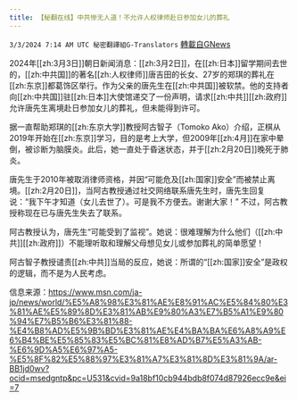 ```yaml
---
title: 【秘翻在线】中共惨无人道！不允许人权律师赴日参加女儿的葬礼
---
```

`3/3/2024 7:14 AM UTC 秘密翻譯組G-Translators` [轉載自GNews](https://gnews.org/articles/2360441)

2024年[[zh:3月3日]]朝日新闻消息：[[zh:3月2日]]，在[[zh:日本]]留学期间去世的，[[zh:中共国]]的著名[[zh:人权律师]]唐吉田的长女、27岁的郑琪的葬礼在[[zh:东京]]都葛饰区举行。作为父亲的唐先生在[[zh:中共国]]被软禁。他的支持者向[[zh:中共国]]驻[[zh:日本]]大使馆递交了一份声明，请求[[zh:中共]][[zh:政府]]允许唐先生离境赴日参加女儿的葬礼，但未能得到许可。

据一直帮助郑琪的[[zh:东京大学]]教授阿古智子（Tomoko Ako）介绍，正棋从2019年开始在[[zh:东京]]学习，目的是考上大学，但2009年[[zh:4月]]在家中晕倒，被诊断为脑膜炎。此后，她一直处于昏迷状态，并于[[zh:2月20日]]晚死于肺炎。

唐先生于2010年被取消律师资格，并因“可能危及[[zh:国家]]安全”而被禁止离境。[[zh:2月20日]]，当阿古教授通过社交网络联系唐先生时，唐先生回复说：“我下午才知道（女儿去世了）。可是我不方便去。谢谢大家！” 不过，阿古教授称现在已与唐先生失去了联系。

阿古教授认为，唐先生“可能受到了监视”。她说：很难理解为什么他们（[[zh:中共]][[zh:政府]]）不能理听取和理解父母想见女儿或参加葬礼的简单愿望！

阿古智子教授谴责[[zh:中共]]当局的反应，她说：所谓的“[[zh:国家]]安全”是政权的逻辑，而不是为人民考虑。

信息来源：https://www.msn.com/ja-jp/news/world/%E5%A8%98%E3%81%AE%E8%91%AC%E5%84%80%E3%81%AE%E5%89%8D%E3%81%AB%E9%80%A3%E7%B5%A1%E9%80%94%E7%B5%B6%E3%81%88-%E4%B8%AD%E5%9B%BD%E3%81%AE%E4%BA%BA%E6%A8%A9%E6%B4%BE%E5%85%83%E5%BC%81%E8%AD%B7%E5%A3%AB-%E6%9D%A5%E6%97%A5-%E5%8F%82%E5%88%97%E3%81%A7%E3%81%8D%E3%81%9A/ar-BB1jd0wv?ocid=msedgntp&pc=U531&cvid=9a18bf10cb944bdb8f074d87926ecc9e&ei=7
